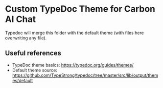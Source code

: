 # Custom TypeDoc Theme for Carbon AI Chat

Typedoc will merge this folder with the default theme (with files here overwriting any file).

## Useful references

- TypeDoc theme basics: https://typedoc.org/guides/themes/
- Default theme source: https://github.com/TypeStrong/typedoc/tree/master/src/lib/output/themes/default
